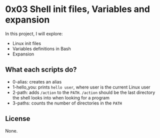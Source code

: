 # 0x03 Shell init files, Variables and expansion

In this project, I will explore:
* Linux init  files
* Variables definitions in Bash
* Expansion

## What each scripts do?

* 0-alias: creates an alias
* 1-hello_you: prints `hello user`, where user is the current Linux user
* 2-path: adds `/action` to the `PATH`. `/action` should be the last directory the shell looks into when looking for a program
* 3-paths: counts the number of directories in the `PATH`

## License

None.